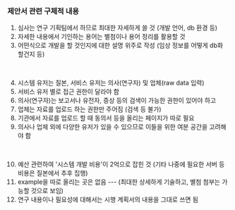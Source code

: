 ### 제안서 관련 구체적 내용

1. 심사는 연구 기획팀에서 하므로 최대한 자세하게 쓸 것 (개발 언어, db 환경 등)
2. 자세한 내용에서 기인하는 용어는 별첨이나 용어 정리를 활용할 것
3. 어떤식으로 개발을 할 것인지에 대한 설명 위주로 작성 (임상 정보를 어떻게 db화 할건지 등)
<br>

4. 시스템 유저는 질본, 서비스 유저는 의사(연구자) 및 업체(raw data 입력)  
5. 서비스 유저 별로 접근 권한이 달라야 함  
6. 의사(연구자)는 보고서나 유전자, 증상 등의 검색이 가능한 권한이 있어야 하고  
7. 업체는 자료를 업로드 하는 권한만 주어짐 (검색 등 불가)  
8. 기관에서 자료를 업로드 할 때 동의서 등을 올리는 페이지가 따로 필요  
9. 의사나 업체 외에 다양한 유저가 있을 수 있으므로 이들을 위한 여분 공간을 고려해야 함   
<br>

10. 예산 관련하여 '시스템 개발 비용'이 2억으로 잡힌 것 (기타 나중에 필요한 서버 등 비용은 질본에서 추후 집행)  
11. example을 따로 올리는 곳은 없음 --- (최대한 상세하게 기술하고, 별첨 첨부는 가능할 것으로 보임)  
12. 연구 내용이나 필요성에 대해서는 시행 계획서의 내용을 그대로 쓰면 됨   
